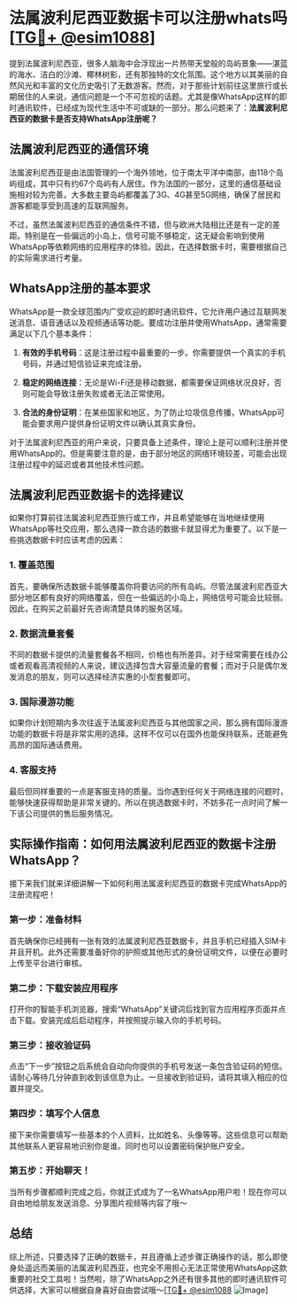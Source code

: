 # 法属波利尼西亚数据卡可以注册whats吗 [[TG💪+ @esim1088](https://t.me/s/esim1088)]

提到法属波利尼西亚，很多人脑海中会浮现出一片热带天堂般的岛屿景象——湛蓝的海水、洁白的沙滩、椰林树影，还有那独特的文化氛围。这个地方以其美丽的自然风光和丰富的文化历史吸引了无数游客。然而，对于那些计划前往这里旅行或长期居住的人来说，通信问题是一个不可忽视的话题。尤其是像WhatsApp这样的即时通讯软件，已经成为现代生活中不可或缺的一部分。那么问题来了：**法属波利尼西亚的数据卡是否支持WhatsApp注册呢？**

## 法属波利尼西亚的通信环境

法属波利尼西亚是由法国管理的一个海外领地，位于南太平洋中南部，由118个岛屿组成，其中只有约67个岛屿有人居住。作为法国的一部分，这里的通信基础设施相对较为完善。大多数主要岛屿都覆盖了3G、4G甚至5G网络，确保了居民和游客都能享受到高速的互联网服务。

不过，虽然法属波利尼西亚的通信条件不错，但与欧洲大陆相比还是有一定的差距。特别是在一些偏远的小岛上，信号可能不够稳定，这无疑会影响到使用WhatsApp等依赖网络的应用程序的体验。因此，在选择数据卡时，需要根据自己的实际需求进行考量。

## WhatsApp注册的基本要求

WhatsApp是一款全球范围内广受欢迎的即时通讯软件，它允许用户通过互联网发送消息、语音通话以及视频通话等功能。要成功注册并使用WhatsApp，通常需要满足以下几个基本条件：

1. **有效的手机号码**：这是注册过程中最重要的一步。你需要提供一个真实的手机号码，并通过短信验证来完成注册。
   
2. **稳定的网络连接**：无论是Wi-Fi还是移动数据，都需要保证网络状况良好，否则可能会导致注册失败或者无法正常使用。

3. **合法的身份证明**：在某些国家和地区，为了防止垃圾信息传播，WhatsApp可能会要求用户提供身份证明文件以确认其真实身份。

对于法属波利尼西亚的用户来说，只要具备上述条件，理论上是可以顺利注册并使用WhatsApp的。但是需要注意的是，由于部分地区的网络环境较差，可能会出现注册过程中的延迟或者其他技术性问题。

## 法属波利尼西亚数据卡的选择建议

如果你打算前往法属波利尼西亚旅行或工作，并且希望能够在当地继续使用WhatsApp等社交应用，那么选择一款合适的数据卡就显得尤为重要了。以下是一些挑选数据卡时应该考虑的因素：

### 1. 覆盖范围
首先，要确保所选数据卡能够覆盖你将要访问的所有岛屿。尽管法属波利尼西亚大部分地区都有良好的网络覆盖，但在一些偏远的小岛上，网络信号可能会比较弱。因此，在购买之前最好先咨询清楚具体的服务区域。

### 2. 数据流量套餐
不同的数据卡提供的流量套餐各不相同，价格也有所差异。对于经常需要在线办公或者观看高清视频的人来说，建议选择包含大容量流量的套餐；而对于只是偶尔发发消息的朋友，则可以选择经济实惠的小型套餐即可。

### 3. 国际漫游功能
如果你计划短期内多次往返于法属波利尼西亚与其他国家之间，那么拥有国际漫游功能的数据卡将是非常实用的选择。这样不仅可以在国外也能保持联系，还能避免高昂的国际通话费用。

### 4. 客服支持
最后但同样重要的一点是客服支持的质量。当你遇到任何关于网络连接的问题时，能够快速获得帮助是非常关键的。所以在挑选数据卡时，不妨多花一点时间了解一下该公司提供的售后服务情况。

## 实际操作指南：如何用法属波利尼西亚的数据卡注册WhatsApp？

接下来我们就来详细讲解一下如何利用法属波利尼西亚的数据卡完成WhatsApp的注册流程吧！

### 第一步：准备材料
首先确保你已经拥有一张有效的法属波利尼西亚数据卡，并且手机已经插入SIM卡并且开机。此外还需要准备好你的护照或其他形式的身份证明文件，以便在必要时上传至平台进行审核。

### 第二步：下载安装应用程序
打开你的智能手机浏览器，搜索“WhatsApp”关键词后找到官方应用程序页面并点击下载。安装完成后启动程序，并按照提示输入你的手机号码。

### 第三步：接收验证码
点击“下一步”按钮之后系统会自动向你提供的手机号发送一条包含验证码的短信。请耐心等待几分钟直到收到该信息为止。一旦接收到验证码，请将其填入相应的位置并提交。

### 第四步：填写个人信息
接下来你需要填写一些基本的个人资料，比如姓名、头像等等。这些信息可以帮助其他联系人更容易地识别你是谁。同时也可以设置密码保护账户安全。

### 第五步：开始聊天！
当所有步骤都顺利完成之后，你就正式成为了一名WhatsApp用户啦！现在你可以自由地给朋友发送消息、分享图片视频等内容了哦～

## 总结

综上所述，只要选择了正确的数据卡，并且遵循上述步骤正确操作的话，那么即使身处遥远而美丽的法属波利尼西亚，也完全不用担心无法正常使用WhatsApp这款重要的社交工具啦！当然啦，除了WhatsApp之外还有很多其他的即时通讯软件可供选择，大家可以根据自身喜好自由尝试哦～[[TG💪+ @esim1088](https://t.me/s/esim1088) ![Image](https://i.postimg.cc/4NQfJmqS/Snipaste-2025-05-13-00-14-12.png)]